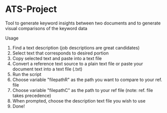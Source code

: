 # ATS-Project
Tool to generate keyword insights between two documents and to generate visual comparisons of the keyword data

Usage

1) Find a text description (job descriptions are great candidates)
2) Select text that corresponds to desired portion
3) Copy selected text and paste into a text file
4) Convert a reference text source to a plain text file or paste your document text into a text file (.txt)
5) Run the script
6) Choose variable "filepathR" as the path you want to compare to your ref. file
7) Choose variable "filepathC" as the path to your ref file (note: ref. file takes precedence)
8) When prompted, choose the description text file you wish to use
9) Done!
